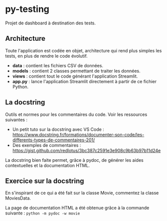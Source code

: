 # py-testing

Projet de dashboard à destination des tests.

## Architecture

Toute l'application est codée en objet, architecture qui rend plus simples les tests, en plus de rendre le code évolutif.
- **data** : contient les fichiers CSV de données.
- **models** : contient 2 classes permettant de traiter les données.
- **views** : contient tout le code générant l'application Streamlit.
- **app.py** : lance l'application Streamlit directement à partir de ce fichier Python.

## La docstring

Outils et normes pour les commentaires du code. Voir les ressources suivantes :
- Un petit tuto sur la docstring avec VS Code : https://www.docstring.fr/formations/documenter-son-code/les-differents-types-de-commentaires-201/
- Des exemples de commentaires : https://gist.github.com/redlotus/3bc387c2591e3e908c9b63b97b11d24e 

La docstring bien faite permet, grâce à pydoc, de générer les aides contextuelles et la documentation HTML.

## Exercice sur la docstring

En s'inspirant de ce qui a été fait sur la classe Movie, commentez la classe MoviesData.

La page de documentation HTML a été obtenue grâce à la commande suivante : `python -m pydoc -w movie`
